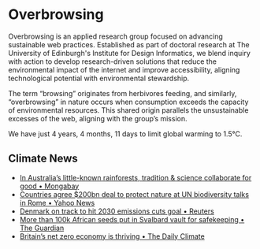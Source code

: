 # Overbrowsing

Overbrowsing is an applied research group focused on advancing sustainable web practices. Established as part of doctoral research at The University of Edinburgh's Institute for Design Informatics, we blend inquiry with action to develop research-driven solutions that reduce the environmental impact of the internet and improve accessibility, aligning technological potential with environmental stewardship.

The term “browsing” originates from herbivores feeding, and similarly, “overbrowsing” in nature occurs when consumption exceeds the capacity of environmental resources. This shared origin parallels the unsustainable excesses of the web, aligning with the group’s mission.

<!-- clock-time -->
We have just 4 years, 4 months, 11 days to limit global warming to 1.5°C.
<!-- /clock-time -->

## Climate News
<!-- clock-news -->
- [In Australia’s little-known rainforests, tradition & science collaborate for good • Mongabay](https://news.mongabay.com/2025/02/in-australias-little-known-rainforests-tradition-and-science-collaborate-for-good/ )
- [Countries agree $200bn deal to protect nature at UN biodiversity talks in Rome • Yahoo News](https://uk.news.yahoo.com/countries-agree-200bn-deal-protect-150313922.html?guccounter=1&guce_referrer=aHR0cHM6Ly93d3cuZ29vZ2xlLmNvbS8&guce_referrer_sig=AQAAAM9Hh6JqUuf1I8erVK8o-_taRlR-9dr7heLYK9cUsIIvwW6J6AZCgVdbmSfxPXZBs5KTOUrH5Lfcnl3Z9O7rUCpJSFnsaJlZRevoZ30zBQJKbo9nX6Otj9-JHrj5ShZYTWa81ly0vaxi1Pc0QWpMHWtiAL2gaPcXN0ELLeLFrThQ )
- [Denmark on track to hit 2030 emissions cuts goal • Reuters](https://www.reuters.com/sustainability/climate-energy/denmark-track-hit-2030-emissions-cuts-goal-council-says-2025-02-27/ )
- [More than 100k African seeds put in Svalbard vault for safekeeping • The Guardian](https://www.theguardian.com/environment/2025/feb/27/more-than-100000-african-seeds-put-in-svalbard-vault-for-safekeeping )
- [Britain’s net zero economy is thriving • The Daily Climate](https://www.dailyclimate.org/britains-net-zero-economy-is-thriving-2671223507.html )
<!-- /clock-news -->
